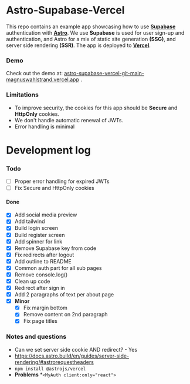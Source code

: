 # Astro-Supabase-Vercel

This repo contains an example app showcasing how to use [**Supabase**](https://supabase.com/) authentication with
[**Astro**](https://astro.build). We use **Supabase** is used for user sign-up and authentication, and Astro for
a mix of static site generation **(SSG)**, and server side rendering **(SSR)**. The app is deployed to
[**Vercel**](https://vercel.com).

### Demo

Check out the demo
at: [astro-supabase-vercel-git-main-magnuswahlstrand.vercel.app](https://astro-supabase-vercel-git-main-magnuswahlstrand.vercel.app/)
.

### Limitations

- To improve security, the cookies for this app should be **Secure** and **HttpOnly** cookies.
- We don't handle automatic renewal of JWTs.
- Error handling is minimal

# Development log

### Todo

- [ ] Proper error handling for expired JWTs
- [ ] Fix Secure and HttpOnly cookies

#### Done

- [x] Add social media preview
- [x] Add tailwind
- [x] Build login screen
- [x] Build register screen
- [x] Add spinner for link
- [x] Remove Supabase key from code
- [x] Fix redirects after logout
- [x] Add outline to README
- [x] Common auth part for all sub pages
- [x] Remove console.log()
- [x] Clean up code
- [x] Redirect after sign in
- [x] Add 2 paragraphs of text per about page
- [x] **Minor**
  - [x] Fix margin bottom
  - [x] Remove content on 2nd paragraph
  - [x] Fix page titles

### Notes and questions

- Can we set server side cookie AND redirect? - Yes
- https://docs.astro.build/en/guides/server-side-rendering/#astrorequestheaders
- `npm install @astrojs/vercel`
- **Problems** \*`<MyAuth client:only="react">`
